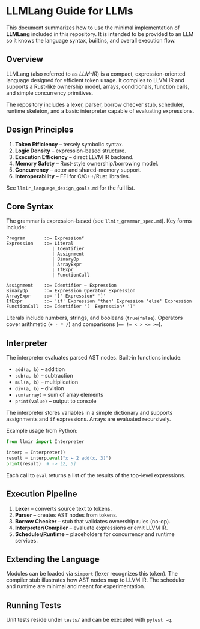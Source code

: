 # LLMLang Guide for LLMs

This document summarizes how to use the minimal implementation of **LLMLang** included in this repository. It is intended to be provided to an LLM so it knows the language syntax, builtins, and overall execution flow.

## Overview

LLMLang (also referred to as *LLM-IR*) is a compact, expression-oriented language designed for efficient token usage. It compiles to LLVM IR and supports a Rust-like ownership model, arrays, conditionals, function calls, and simple concurrency primitives.

The repository includes a lexer, parser, borrow checker stub, scheduler, runtime skeleton, and a basic interpreter capable of evaluating expressions.

## Design Principles

1. **Token Efficiency** – tersely symbolic syntax.
2. **Logic Density** – expression-based structure.
3. **Execution Efficiency** – direct LLVM IR backend.
4. **Memory Safety** – Rust-style ownership/borrowing model.
5. **Concurrency** – actor and shared-memory support.
6. **Interoperability** – FFI for C/C++/Rust libraries.

See `llmir_language_design_goals.md` for the full list.

## Core Syntax

The grammar is expression-based (see `llmir_grammar_spec.md`). Key forms include:

```
Program       ::= Expression*
Expression    ::= Literal
                 | Identifier
                 | Assignment
                 | BinaryOp
                 | ArrayExpr
                 | IfExpr
                 | FunctionCall

Assignment    ::= Identifier ← Expression
BinaryOp      ::= Expression Operator Expression
ArrayExpr     ::= '[' Expression* ']'
IfExpr        ::= 'if' Expression 'then' Expression 'else' Expression
FunctionCall  ::= Identifier '(' Expression* ')'
```

Literals include numbers, strings, and booleans (`true`/`false`). Operators cover arithmetic (`+ - * /`) and comparisons (`== != < > <= >=`).

## Interpreter

The interpreter evaluates parsed AST nodes. Built‑in functions include:

- `add(a, b)` – addition
- `sub(a, b)` – subtraction
- `mul(a, b)` – multiplication
- `div(a, b)` – division
- `sum(array)` – sum of array elements
- `print(value)` – output to console

The interpreter stores variables in a simple dictionary and supports assignments and `if` expressions. Arrays are evaluated recursively.

Example usage from Python:

```python
from llmir import Interpreter

interp = Interpreter()
result = interp.eval("x ← 2 add(x, 3)")
print(result)  # -> [2, 5]
```

Each call to `eval` returns a list of the results of the top-level expressions.

## Execution Pipeline

1. **Lexer** – converts source text to tokens.
2. **Parser** – creates AST nodes from tokens.
3. **Borrow Checker** – stub that validates ownership rules (no-op).
4. **Interpreter/Compiler** – evaluate expressions or emit LLVM IR.
5. **Scheduler/Runtime** – placeholders for concurrency and runtime services.

## Extending the Language

Modules can be loaded via `$import` (lexer recognizes this token). The compiler stub illustrates how AST nodes map to LLVM IR. The scheduler and runtime are minimal and meant for experimentation.

## Running Tests

Unit tests reside under `tests/` and can be executed with `pytest -q`.

